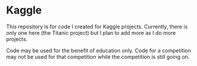 Kaggle
======
This repository is for code I created for Kaggle projects.  Currently, there is only one here (the Titanic project) but I plan to add more as I do more projects.

Code may be used for the benefit of education only.  Code for a competition may not be used for that competition while the competition is still going on.
